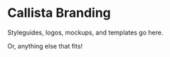 # Callista Branding
Styleguides, logos, mockups, and templates go here.

Or, anything else that fits!
